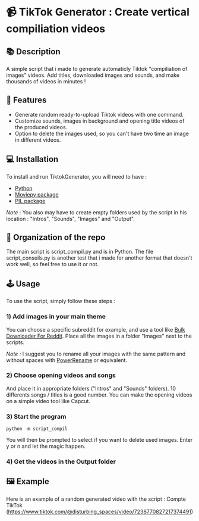 # 📹 TikTok Generator : Create vertical compiliation videos
## 📚 Description
A simple script that i made to generate automaticly Tiktok "compiliation of images" videos. Add titles, downloaded images and sounds, and make thousands of videos in minutes !

## 🚀 Features 
- Generate random ready-to-upload Tiktok videos with one command.
- Customize sounds, images in background and opening title videos of the produced videos.
- Option to delete the images used, so you can't have two time an image in different videos.

## 💻 Installation
To install and run TiktokGenerator, you will need to have :
- [Python](https://www.python.org/downloads/)
- [Moviepy package](https://zulko.github.io/moviepy/)
- [PIL package](https://he-arc.github.io/livre-python/pillow/index.html)

*Note* : You also may have to create empty folders used by the script in his location : "Intros", "Sounds", "Images" and "Output".

## 👤 Organization of the repo
The main script is script_compil.py and is in Python. The file script_conseils.py is another test that i made for another format that doesn't work well, so feel free to use it or not.


## 🕹️ Usage
To use the script, simply follow these steps :
### 1) Add images in your main theme
You can choose a specific subreddit for example, and use a tool like [Bulk Downloader For Reddit](https://github.com/aliparlakci/bulk-downloader-for-reddit). Place all the images in a folder "Images" next to the scripts.

*Note :* I suggest you to rename all your images with the same pattern and without spaces with [PowerRename](https://learn.microsoft.com/en-us/windows/powertoys/powerrename) or equivalent.

### 2) Choose opening videos and songs
And place it in appropriate folders ("Intros" and "Sounds" folders). 10 differents songs / titles is a good number. You can make the opening videos on a simple video tool like Capcut.

### 3) Start the program
```
python -m script_compil
```
You will then be prompted to select if you want to delete used images. Enter y or n and let the magic happen.

### 4) Get the videos in the Output folder

## 🖼️ Example
Here is an example of a random generated video with the script :
Compte TikTok (https://www.tiktok.com/@disturbing_spaces/video/7238770827217374491)

